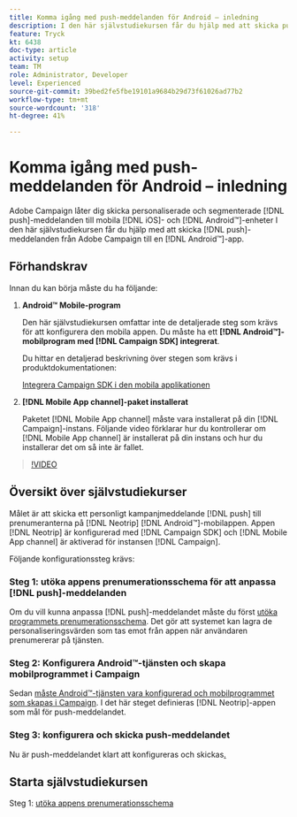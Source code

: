```yaml
---
title: Komma igång med push-meddelanden för Android – inledning
description: I den här självstudiekursen får du hjälp med att skicka push-meddelanden från Adobe Campaign och ta emot dessa meddelanden i din Android™-app.
feature: Tryck
kt: 6438
doc-type: article
activity: setup
team: TM
role: Administrator, Developer
level: Experienced
source-git-commit: 39bed2fe5fbe19101a9684b29d73f61026ad77b2
workflow-type: tm+mt
source-wordcount: '318'
ht-degree: 41%

---
```


# Komma igång med push-meddelanden för Android – inledning

Adobe Campaign låter dig skicka personaliserade och segmenterade [!DNL push]-meddelanden till mobila [!DNL iOS]- och [!DNL Android™]-enheter I den här självstudiekursen får du hjälp med att skicka [!DNL push]-meddelanden från Adobe Campaign till en [!DNL Android™]-app.

## Förhandskrav

Innan du kan börja måste du ha följande:

1) **Android™ Mobile-program**

   Den här självstudiekursen omfattar inte de detaljerade steg som krävs för att konfigurera den mobila appen. Du måste ha ett **[!DNL Android™]-mobilprogram med [!DNL Campaign SDK] integrerat**.

   Du hittar en detaljerad beskrivning över stegen som krävs i produktdokumentationen:

   [Integrera Campaign SDK i den mobila applikationen](https://experienceleague.adobe.com/docs/campaign-classic/using/sending-messages/sending-push-notifications/integrating-campaign-sdk-into-the-mobile-application.html?lang=sv)

2) **[!DNL Mobile App channel]-paket installerat**

   Paketet [!DNL Mobile App channel] måste vara installerat på din [!DNL Campaign]-instans. Följande video förklarar hur du kontrollerar om [!DNL Mobile App channel] är installerat på din instans och hur du installerar det om så inte är fallet.

>[!VIDEO](https://video.tv.adobe.com/v/326544?quality=12)

## Översikt över självstudiekurser

Målet är att skicka ett personligt kampanjmeddelande [!DNL push] till prenumeranterna på [!DNL Neotrip] [!DNL Android™]-mobilappen. Appen [!DNL Neotrip] är konfigurerad med [!DNL Campaign SDK] och [!DNL Mobile App channel] är aktiverad för instansen [!DNL Campaign].

Följande konfigurationssteg krävs:

### Steg 1: utöka appens prenumerationsschema för att anpassa [!DNL push]-meddelanden

Om du vill kunna anpassa [!DNL push]-meddelandet måste du först [utöka programmets prenumerationsschema](/help/tutorial-get-started-with-push-notifications-for-android/extend-the-app-subscription-schema.md). Det gör att systemet kan lagra de personaliseringsvärden som tas emot från appen när användaren prenumererar på tjänsten.

### Steg 2: Konfigurera Android™-tjänsten och skapa mobilprogrammet i Campaign

Sedan [måste Android™-tjänsten vara konfigurerad och mobilprogrammet som skapas i Campaign](/help/tutorial-get-started-with-push-notifications-for-android/configure-an-android-service-in-campaign.md). I det här steget definieras [!DNL Neotrip]-appen som mål för push-meddelandet.

### Steg 3: konfigurera och skicka push-meddelandet

Nu är push-meddelandet klart att konfigureras och skickas[.](/help/tutorial-get-started-with-push-notifications-for-android/configure-and-send-push-notifications.md)

## Starta självstudiekursen

Steg 1: [utöka appens prenumerationsschema](/help/tutorial-get-started-with-push-notifications-for-android/extend-the-app-subscription-schema.md)
